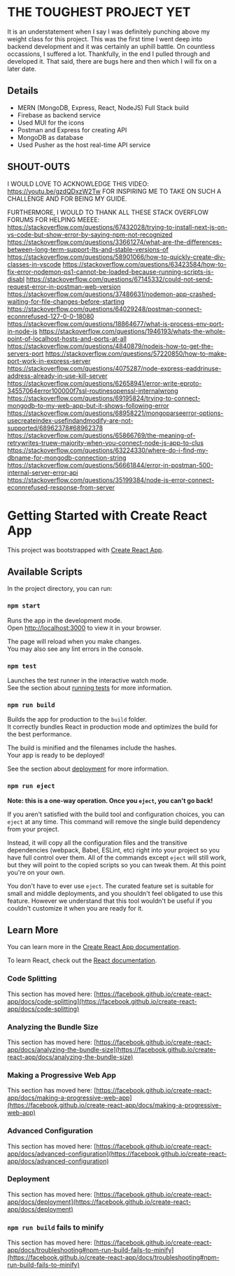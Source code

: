 # THE TOUGHEST PROJECT YET
It is an understatement when I say I was definitely punching above my weight class for this project. This was the first time I went deep into backend development and it was certainly an uphill battle. On countless occassions, I suffered a lot. Thankfully, in the end I pulled through and developed it. That said, there are bugs here and then which I will fix on a later date.

## Details
- MERN (MongoDB, Express, React, NodeJS) Full Stack build
- Firebase as backend service
- Used MUI for the icons
- Postman and Express for creating API
- MongoDB as database
- Used Pusher as the host real-time API service

## SHOUT-OUTS
I WOULD LOVE TO ACKNOWLEDGE THIS VIDEO: 
https://youtu.be/gzdQDxzW2Tw FOR INSPIRING ME TO TAKE ON SUCH A CHALLENGE AND FOR BEING MY GUIDE. 

FURTHERMORE, I WOULD TO THANK ALL THESE STACK OVERFLOW FORUMS FOR HELPING MEEEE:
https://stackoverflow.com/questions/67432028/trying-to-install-next-js-on-vs-code-but-show-error-by-saying-npm-not-recognized
https://stackoverflow.com/questions/33661274/what-are-the-differences-between-long-term-support-lts-and-stable-versions-of
https://stackoverflow.com/questions/58901066/how-to-quickly-create-div-classes-in-vscode
https://stackoverflow.com/questions/63423584/how-to-fix-error-nodemon-ps1-cannot-be-loaded-because-running-scripts-is-disabl
https://stackoverflow.com/questions/67145332/could-not-send-request-error-in-postman-web-version
https://stackoverflow.com/questions/37486631/nodemon-app-crashed-waiting-for-file-changes-before-starting
https://stackoverflow.com/questions/64029248/postman-connect-econnrefused-127-0-0-18080
https://stackoverflow.com/questions/18864677/what-is-process-env-port-in-node-js
https://stackoverflow.com/questions/1946193/whats-the-whole-point-of-localhost-hosts-and-ports-at-all
https://stackoverflow.com/questions/4840879/nodejs-how-to-get-the-servers-port
https://stackoverflow.com/questions/57220850/how-to-make-port-work-in-express-server
https://stackoverflow.com/questions/4075287/node-express-eaddrinuse-address-already-in-use-kill-server
https://stackoverflow.com/questions/62658941/error-write-eproto-34557064error100000f7ssl-routinesopenssl-internalwrong
https://stackoverflow.com/questions/69195824/trying-to-connect-mongodb-to-my-web-app-but-it-shows-following-error
https://stackoverflow.com/questions/68958221/mongoparseerror-options-usecreateindex-usefindandmodify-are-not-supported/68962378#68962378
https://stackoverflow.com/questions/65866769/the-meaning-of-retrywrites-truew-majority-when-you-connect-node-js-app-to-clus
https://stackoverflow.com/questions/63224330/where-do-i-find-my-dbname-for-mongodb-connection-string
https://stackoverflow.com/questions/56661844/error-in-postman-500-internal-server-error-api
https://stackoverflow.com/questions/35199384/node-js-error-connect-econnrefused-response-from-server


# Getting Started with Create React App

This project was bootstrapped with [Create React App](https://github.com/facebook/create-react-app).

## Available Scripts

In the project directory, you can run:

### `npm start`

Runs the app in the development mode.\
Open [http://localhost:3000](http://localhost:3000) to view it in your browser.

The page will reload when you make changes.\
You may also see any lint errors in the console.

### `npm test`

Launches the test runner in the interactive watch mode.\
See the section about [running tests](https://facebook.github.io/create-react-app/docs/running-tests) for more information.

### `npm run build`

Builds the app for production to the `build` folder.\
It correctly bundles React in production mode and optimizes the build for the best performance.

The build is minified and the filenames include the hashes.\
Your app is ready to be deployed!

See the section about [deployment](https://facebook.github.io/create-react-app/docs/deployment) for more information.

### `npm run eject`

**Note: this is a one-way operation. Once you `eject`, you can't go back!**

If you aren't satisfied with the build tool and configuration choices, you can `eject` at any time. This command will remove the single build dependency from your project.

Instead, it will copy all the configuration files and the transitive dependencies (webpack, Babel, ESLint, etc) right into your project so you have full control over them. All of the commands except `eject` will still work, but they will point to the copied scripts so you can tweak them. At this point you're on your own.

You don't have to ever use `eject`. The curated feature set is suitable for small and middle deployments, and you shouldn't feel obligated to use this feature. However we understand that this tool wouldn't be useful if you couldn't customize it when you are ready for it.

## Learn More

You can learn more in the [Create React App documentation](https://facebook.github.io/create-react-app/docs/getting-started).

To learn React, check out the [React documentation](https://reactjs.org/).

### Code Splitting

This section has moved here: [https://facebook.github.io/create-react-app/docs/code-splitting](https://facebook.github.io/create-react-app/docs/code-splitting)

### Analyzing the Bundle Size

This section has moved here: [https://facebook.github.io/create-react-app/docs/analyzing-the-bundle-size](https://facebook.github.io/create-react-app/docs/analyzing-the-bundle-size)

### Making a Progressive Web App

This section has moved here: [https://facebook.github.io/create-react-app/docs/making-a-progressive-web-app](https://facebook.github.io/create-react-app/docs/making-a-progressive-web-app)

### Advanced Configuration

This section has moved here: [https://facebook.github.io/create-react-app/docs/advanced-configuration](https://facebook.github.io/create-react-app/docs/advanced-configuration)

### Deployment

This section has moved here: [https://facebook.github.io/create-react-app/docs/deployment](https://facebook.github.io/create-react-app/docs/deployment)

### `npm run build` fails to minify

This section has moved here: [https://facebook.github.io/create-react-app/docs/troubleshooting#npm-run-build-fails-to-minify](https://facebook.github.io/create-react-app/docs/troubleshooting#npm-run-build-fails-to-minify)
